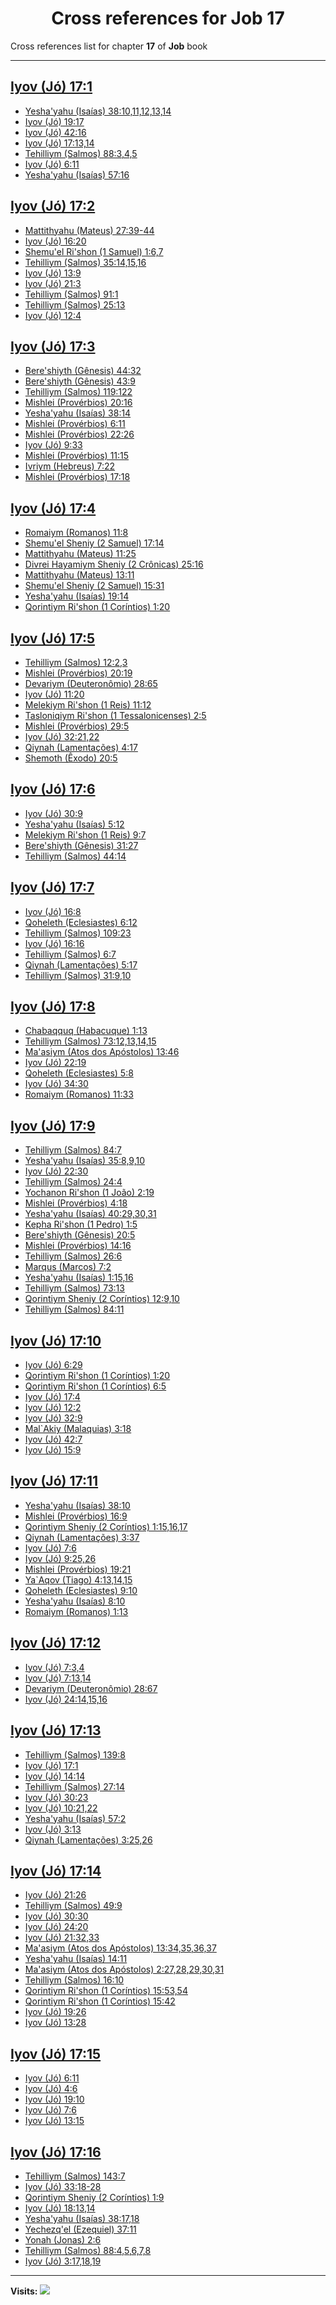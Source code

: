 <div align="center">

# Cross references for **Job 17**
</div>

Cross references list for chapter **17** of **Job** book

---

<h2 id="1"><a href="https://bible.ozzuu.com/pt_yah/Job/17#1" target="_blank">Iyov (Jó) 17:1</a></h2>

- [Yesha'yahu (Isaías) 38:10,11,12,13,14](https://bible.ozzuu.com/pt_yah/Isa/38#10)
- [Iyov (Jó) 19:17](https://bible.ozzuu.com/pt_yah/Job/19#17)
- [Iyov (Jó) 42:16](https://bible.ozzuu.com/pt_yah/Job/42#16)
- [Iyov (Jó) 17:13,14](https://bible.ozzuu.com/pt_yah/Job/17#13)
- [Tehilliym (Salmos) 88:3,4,5](https://bible.ozzuu.com/pt_yah/Psa/88#3)
- [Iyov (Jó) 6:11](https://bible.ozzuu.com/pt_yah/Job/6#11)
- [Yesha'yahu (Isaías) 57:16](https://bible.ozzuu.com/pt_yah/Isa/57#16)
<h2 id="2"><a href="https://bible.ozzuu.com/pt_yah/Job/17#2" target="_blank">Iyov (Jó) 17:2</a></h2>

- [Mattithyahu (Mateus) 27:39-44](https://bible.ozzuu.com/pt_yah/Mat/27#39)
- [Iyov (Jó) 16:20](https://bible.ozzuu.com/pt_yah/Job/16#20)
- [Shemu'el Ri'shon (1 Samuel) 1:6,7](https://bible.ozzuu.com/pt_yah/1Sm/1#6)
- [Tehilliym (Salmos) 35:14,15,16](https://bible.ozzuu.com/pt_yah/Psa/35#14)
- [Iyov (Jó) 13:9](https://bible.ozzuu.com/pt_yah/Job/13#9)
- [Iyov (Jó) 21:3](https://bible.ozzuu.com/pt_yah/Job/21#3)
- [Tehilliym (Salmos) 91:1](https://bible.ozzuu.com/pt_yah/Psa/91#1)
- [Tehilliym (Salmos) 25:13](https://bible.ozzuu.com/pt_yah/Psa/25#13)
- [Iyov (Jó) 12:4](https://bible.ozzuu.com/pt_yah/Job/12#4)
<h2 id="3"><a href="https://bible.ozzuu.com/pt_yah/Job/17#3" target="_blank">Iyov (Jó) 17:3</a></h2>

- [Bere'shiyth (Gênesis) 44:32](https://bible.ozzuu.com/pt_yah/Gen/44#32)
- [Bere'shiyth (Gênesis) 43:9](https://bible.ozzuu.com/pt_yah/Gen/43#9)
- [Tehilliym (Salmos) 119:122](https://bible.ozzuu.com/pt_yah/Psa/119#122)
- [Mishlei (Provérbios) 20:16](https://bible.ozzuu.com/pt_yah/Pro/20#16)
- [Yesha'yahu (Isaías) 38:14](https://bible.ozzuu.com/pt_yah/Isa/38#14)
- [Mishlei (Provérbios) 6:11](https://bible.ozzuu.com/pt_yah/Pro/6#11)
- [Mishlei (Provérbios) 22:26](https://bible.ozzuu.com/pt_yah/Pro/22#26)
- [Iyov (Jó) 9:33](https://bible.ozzuu.com/pt_yah/Job/9#33)
- [Mishlei (Provérbios) 11:15](https://bible.ozzuu.com/pt_yah/Pro/11#15)
- [Ivriym (Hebreus) 7:22](https://bible.ozzuu.com/pt_yah/Heb/7#22)
- [Mishlei (Provérbios) 17:18](https://bible.ozzuu.com/pt_yah/Pro/17#18)
<h2 id="4"><a href="https://bible.ozzuu.com/pt_yah/Job/17#4" target="_blank">Iyov (Jó) 17:4</a></h2>

- [Romaiym (Romanos) 11:8](https://bible.ozzuu.com/pt_yah/Rom/11#8)
- [Shemu'el Sheniy (2 Samuel) 17:14](https://bible.ozzuu.com/pt_yah/2Sm/17#14)
- [Mattithyahu (Mateus) 11:25](https://bible.ozzuu.com/pt_yah/Mat/11#25)
- [Divrei Hayamiym Sheniy (2 Crônicas) 25:16](https://bible.ozzuu.com/pt_yah/2Ch/25#16)
- [Mattithyahu (Mateus) 13:11](https://bible.ozzuu.com/pt_yah/Mat/13#11)
- [Shemu'el Sheniy (2 Samuel) 15:31](https://bible.ozzuu.com/pt_yah/2Sm/15#31)
- [Yesha'yahu (Isaías) 19:14](https://bible.ozzuu.com/pt_yah/Isa/19#14)
- [Qorintiym Ri'shon (1 Coríntios) 1:20](https://bible.ozzuu.com/pt_yah/1Co/1#20)
<h2 id="5"><a href="https://bible.ozzuu.com/pt_yah/Job/17#5" target="_blank">Iyov (Jó) 17:5</a></h2>

- [Tehilliym (Salmos) 12:2,3](https://bible.ozzuu.com/pt_yah/Psa/12#2)
- [Mishlei (Provérbios) 20:19](https://bible.ozzuu.com/pt_yah/Pro/20#19)
- [Devariym (Deuteronômio) 28:65](https://bible.ozzuu.com/pt_yah/Deu/28#65)
- [Iyov (Jó) 11:20](https://bible.ozzuu.com/pt_yah/Job/11#20)
- [Melekiym Ri'shon (1 Reis) 11:12](https://bible.ozzuu.com/pt_yah/1Ki/11#12)
- [Tasloniqiym Ri'shon (1 Tessalonicenses) 2:5](https://bible.ozzuu.com/pt_yah/1Th/2#5)
- [Mishlei (Provérbios) 29:5](https://bible.ozzuu.com/pt_yah/Pro/29#5)
- [Iyov (Jó) 32:21,22](https://bible.ozzuu.com/pt_yah/Job/32#21)
- [Qiynah (Lamentações) 4:17](https://bible.ozzuu.com/pt_yah/Lam/4#17)
- [Shemoth (Êxodo) 20:5](https://bible.ozzuu.com/pt_yah/Exo/20#5)
<h2 id="6"><a href="https://bible.ozzuu.com/pt_yah/Job/17#6" target="_blank">Iyov (Jó) 17:6</a></h2>

- [Iyov (Jó) 30:9](https://bible.ozzuu.com/pt_yah/Job/30#9)
- [Yesha'yahu (Isaías) 5:12](https://bible.ozzuu.com/pt_yah/Isa/5#12)
- [Melekiym Ri'shon (1 Reis) 9:7](https://bible.ozzuu.com/pt_yah/1Ki/9#7)
- [Bere'shiyth (Gênesis) 31:27](https://bible.ozzuu.com/pt_yah/Gen/31#27)
- [Tehilliym (Salmos) 44:14](https://bible.ozzuu.com/pt_yah/Psa/44#14)
<h2 id="7"><a href="https://bible.ozzuu.com/pt_yah/Job/17#7" target="_blank">Iyov (Jó) 17:7</a></h2>

- [Iyov (Jó) 16:8](https://bible.ozzuu.com/pt_yah/Job/16#8)
- [Qoheleth (Eclesiastes) 6:12](https://bible.ozzuu.com/pt_yah/Ecc/6#12)
- [Tehilliym (Salmos) 109:23](https://bible.ozzuu.com/pt_yah/Psa/109#23)
- [Iyov (Jó) 16:16](https://bible.ozzuu.com/pt_yah/Job/16#16)
- [Tehilliym (Salmos) 6:7](https://bible.ozzuu.com/pt_yah/Psa/6#7)
- [Qiynah (Lamentações) 5:17](https://bible.ozzuu.com/pt_yah/Lam/5#17)
- [Tehilliym (Salmos) 31:9,10](https://bible.ozzuu.com/pt_yah/Psa/31#9)
<h2 id="8"><a href="https://bible.ozzuu.com/pt_yah/Job/17#8" target="_blank">Iyov (Jó) 17:8</a></h2>

- [Chabaqquq (Habacuque) 1:13](https://bible.ozzuu.com/pt_yah/Hc/1#13)
- [Tehilliym (Salmos) 73:12,13,14,15](https://bible.ozzuu.com/pt_yah/Psa/73#12)
- [Ma'asiym (Atos dos Apóstolos) 13:46](https://bible.ozzuu.com/pt_yah/Act/13#46)
- [Iyov (Jó) 22:19](https://bible.ozzuu.com/pt_yah/Job/22#19)
- [Qoheleth (Eclesiastes) 5:8](https://bible.ozzuu.com/pt_yah/Ecc/5#8)
- [Iyov (Jó) 34:30](https://bible.ozzuu.com/pt_yah/Job/34#30)
- [Romaiym (Romanos) 11:33](https://bible.ozzuu.com/pt_yah/Rom/11#33)
<h2 id="9"><a href="https://bible.ozzuu.com/pt_yah/Job/17#9" target="_blank">Iyov (Jó) 17:9</a></h2>

- [Tehilliym (Salmos) 84:7](https://bible.ozzuu.com/pt_yah/Psa/84#7)
- [Yesha'yahu (Isaías) 35:8,9,10](https://bible.ozzuu.com/pt_yah/Isa/35#8)
- [Iyov (Jó) 22:30](https://bible.ozzuu.com/pt_yah/Job/22#30)
- [Tehilliym (Salmos) 24:4](https://bible.ozzuu.com/pt_yah/Psa/24#4)
- [Yochanon Ri'shon (1 João) 2:19](https://bible.ozzuu.com/pt_yah/1Jo/2#19)
- [Mishlei (Provérbios) 4:18](https://bible.ozzuu.com/pt_yah/Pro/4#18)
- [Yesha'yahu (Isaías) 40:29,30,31](https://bible.ozzuu.com/pt_yah/Isa/40#29)
- [Kepha Ri'shon (1 Pedro) 1:5](https://bible.ozzuu.com/pt_yah/1Pe/1#5)
- [Bere'shiyth (Gênesis) 20:5](https://bible.ozzuu.com/pt_yah/Gen/20#5)
- [Mishlei (Provérbios) 14:16](https://bible.ozzuu.com/pt_yah/Pro/14#16)
- [Tehilliym (Salmos) 26:6](https://bible.ozzuu.com/pt_yah/Psa/26#6)
- [Marqus (Marcos) 7:2](https://bible.ozzuu.com/pt_yah/Mar/7#2)
- [Yesha'yahu (Isaías) 1:15,16](https://bible.ozzuu.com/pt_yah/Isa/1#15)
- [Tehilliym (Salmos) 73:13](https://bible.ozzuu.com/pt_yah/Psa/73#13)
- [Qorintiym Sheniy (2 Coríntios) 12:9,10](https://bible.ozzuu.com/pt_yah/2Co/12#9)
- [Tehilliym (Salmos) 84:11](https://bible.ozzuu.com/pt_yah/Psa/84#11)
<h2 id="10"><a href="https://bible.ozzuu.com/pt_yah/Job/17#10" target="_blank">Iyov (Jó) 17:10</a></h2>

- [Iyov (Jó) 6:29](https://bible.ozzuu.com/pt_yah/Job/6#29)
- [Qorintiym Ri'shon (1 Coríntios) 1:20](https://bible.ozzuu.com/pt_yah/1Co/1#20)
- [Qorintiym Ri'shon (1 Coríntios) 6:5](https://bible.ozzuu.com/pt_yah/1Co/6#5)
- [Iyov (Jó) 17:4](https://bible.ozzuu.com/pt_yah/Job/17#4)
- [Iyov (Jó) 12:2](https://bible.ozzuu.com/pt_yah/Job/12#2)
- [Iyov (Jó) 32:9](https://bible.ozzuu.com/pt_yah/Job/32#9)
- [Mal`Akiy (Malaquias) 3:18](https://bible.ozzuu.com/pt_yah/Mal/3#18)
- [Iyov (Jó) 42:7](https://bible.ozzuu.com/pt_yah/Job/42#7)
- [Iyov (Jó) 15:9](https://bible.ozzuu.com/pt_yah/Job/15#9)
<h2 id="11"><a href="https://bible.ozzuu.com/pt_yah/Job/17#11" target="_blank">Iyov (Jó) 17:11</a></h2>

- [Yesha'yahu (Isaías) 38:10](https://bible.ozzuu.com/pt_yah/Isa/38#10)
- [Mishlei (Provérbios) 16:9](https://bible.ozzuu.com/pt_yah/Pro/16#9)
- [Qorintiym Sheniy (2 Coríntios) 1:15,16,17](https://bible.ozzuu.com/pt_yah/2Co/1#15)
- [Qiynah (Lamentações) 3:37](https://bible.ozzuu.com/pt_yah/Lam/3#37)
- [Iyov (Jó) 7:6](https://bible.ozzuu.com/pt_yah/Job/7#6)
- [Iyov (Jó) 9:25,26](https://bible.ozzuu.com/pt_yah/Job/9#25)
- [Mishlei (Provérbios) 19:21](https://bible.ozzuu.com/pt_yah/Pro/19#21)
- [Ya`Aqov (Tiago) 4:13,14,15](https://bible.ozzuu.com/pt_yah/Jam/4#13)
- [Qoheleth (Eclesiastes) 9:10](https://bible.ozzuu.com/pt_yah/Ecc/9#10)
- [Yesha'yahu (Isaías) 8:10](https://bible.ozzuu.com/pt_yah/Isa/8#10)
- [Romaiym (Romanos) 1:13](https://bible.ozzuu.com/pt_yah/Rom/1#13)
<h2 id="12"><a href="https://bible.ozzuu.com/pt_yah/Job/17#12" target="_blank">Iyov (Jó) 17:12</a></h2>

- [Iyov (Jó) 7:3,4](https://bible.ozzuu.com/pt_yah/Job/7#3)
- [Iyov (Jó) 7:13,14](https://bible.ozzuu.com/pt_yah/Job/7#13)
- [Devariym (Deuteronômio) 28:67](https://bible.ozzuu.com/pt_yah/Deu/28#67)
- [Iyov (Jó) 24:14,15,16](https://bible.ozzuu.com/pt_yah/Job/24#14)
<h2 id="13"><a href="https://bible.ozzuu.com/pt_yah/Job/17#13" target="_blank">Iyov (Jó) 17:13</a></h2>

- [Tehilliym (Salmos) 139:8](https://bible.ozzuu.com/pt_yah/Psa/139#8)
- [Iyov (Jó) 17:1](https://bible.ozzuu.com/pt_yah/Job/17#1)
- [Iyov (Jó) 14:14](https://bible.ozzuu.com/pt_yah/Job/14#14)
- [Tehilliym (Salmos) 27:14](https://bible.ozzuu.com/pt_yah/Psa/27#14)
- [Iyov (Jó) 30:23](https://bible.ozzuu.com/pt_yah/Job/30#23)
- [Iyov (Jó) 10:21,22](https://bible.ozzuu.com/pt_yah/Job/10#21)
- [Yesha'yahu (Isaías) 57:2](https://bible.ozzuu.com/pt_yah/Isa/57#2)
- [Iyov (Jó) 3:13](https://bible.ozzuu.com/pt_yah/Job/3#13)
- [Qiynah (Lamentações) 3:25,26](https://bible.ozzuu.com/pt_yah/Lam/3#25)
<h2 id="14"><a href="https://bible.ozzuu.com/pt_yah/Job/17#14" target="_blank">Iyov (Jó) 17:14</a></h2>

- [Iyov (Jó) 21:26](https://bible.ozzuu.com/pt_yah/Job/21#26)
- [Tehilliym (Salmos) 49:9](https://bible.ozzuu.com/pt_yah/Psa/49#9)
- [Iyov (Jó) 30:30](https://bible.ozzuu.com/pt_yah/Job/30#30)
- [Iyov (Jó) 24:20](https://bible.ozzuu.com/pt_yah/Job/24#20)
- [Iyov (Jó) 21:32,33](https://bible.ozzuu.com/pt_yah/Job/21#32)
- [Ma'asiym (Atos dos Apóstolos) 13:34,35,36,37](https://bible.ozzuu.com/pt_yah/Act/13#34)
- [Yesha'yahu (Isaías) 14:11](https://bible.ozzuu.com/pt_yah/Isa/14#11)
- [Ma'asiym (Atos dos Apóstolos) 2:27,28,29,30,31](https://bible.ozzuu.com/pt_yah/Act/2#27)
- [Tehilliym (Salmos) 16:10](https://bible.ozzuu.com/pt_yah/Psa/16#10)
- [Qorintiym Ri'shon (1 Coríntios) 15:53,54](https://bible.ozzuu.com/pt_yah/1Co/15#53)
- [Qorintiym Ri'shon (1 Coríntios) 15:42](https://bible.ozzuu.com/pt_yah/1Co/15#42)
- [Iyov (Jó) 19:26](https://bible.ozzuu.com/pt_yah/Job/19#26)
- [Iyov (Jó) 13:28](https://bible.ozzuu.com/pt_yah/Job/13#28)
<h2 id="15"><a href="https://bible.ozzuu.com/pt_yah/Job/17#15" target="_blank">Iyov (Jó) 17:15</a></h2>

- [Iyov (Jó) 6:11](https://bible.ozzuu.com/pt_yah/Job/6#11)
- [Iyov (Jó) 4:6](https://bible.ozzuu.com/pt_yah/Job/4#6)
- [Iyov (Jó) 19:10](https://bible.ozzuu.com/pt_yah/Job/19#10)
- [Iyov (Jó) 7:6](https://bible.ozzuu.com/pt_yah/Job/7#6)
- [Iyov (Jó) 13:15](https://bible.ozzuu.com/pt_yah/Job/13#15)
<h2 id="16"><a href="https://bible.ozzuu.com/pt_yah/Job/17#16" target="_blank">Iyov (Jó) 17:16</a></h2>

- [Tehilliym (Salmos) 143:7](https://bible.ozzuu.com/pt_yah/Psa/143#7)
- [Iyov (Jó) 33:18-28](https://bible.ozzuu.com/pt_yah/Job/33#18)
- [Qorintiym Sheniy (2 Coríntios) 1:9](https://bible.ozzuu.com/pt_yah/2Co/1#9)
- [Iyov (Jó) 18:13,14](https://bible.ozzuu.com/pt_yah/Job/18#13)
- [Yesha'yahu (Isaías) 38:17,18](https://bible.ozzuu.com/pt_yah/Isa/38#17)
- [Yechezq'el (Ezequiel) 37:11](https://bible.ozzuu.com/pt_yah/Eze/37#11)
- [Yonah (Jonas) 2:6](https://bible.ozzuu.com/pt_yah/Jon/2#6)
- [Tehilliym (Salmos) 88:4,5,6,7,8](https://bible.ozzuu.com/pt_yah/Psa/88#4)
- [Iyov (Jó) 3:17,18,19](https://bible.ozzuu.com/pt_yah/Job/3#17)


---

**Visits:**
![](https://profile-counter.glitch.me/visitCounter_crossrefs36/count.svg)
